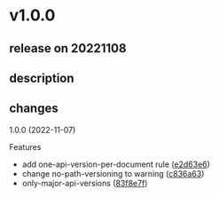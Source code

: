 # v1.0.0

## release on 20221108

## description

## changes

1.0.0 (2022-11-07)

Features

* add one-api-version-per-document rule (<a href="https://github.com/stoplightio/spectral-url-versioning/commit/e2d63e6cd6e7551be58ec7b14e0629ffe60f36bb">e2d63e6</a>)
* change no-path-versioning to warning (<a href="https://github.com/stoplightio/spectral-url-versioning/commit/c836a637176c5831e7ee5d051325eea8211ce680">c836a63</a>)
* only-major-api-versions (<a href="https://github.com/stoplightio/spectral-url-versioning/commit/83f8e7f3f8c6ffa549ad120c844ba16b9bbe153b">83f8e7f</a>)

